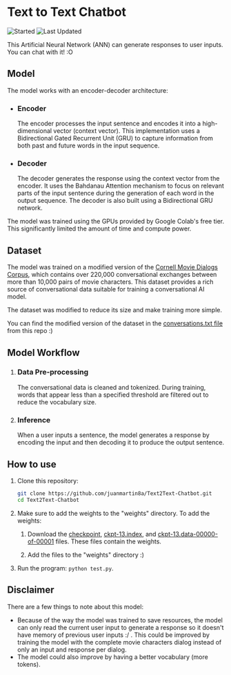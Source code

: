 # Text to Text Chatbot
![Started](https://img.shields.io/badge/Started-Dec%202020-blue%20green.svg)
![Last Updated](https://img.shields.io/badge/Last%20Updated-Jan%202021-blue.svg?color=informational)

This Artificial Neural Network (ANN) can generate responses to user inputs. You can chat with it! :O
## Model
  The model works with an encoder-decoder architecture:
  
  - ### Encoder
    The encoder processes the input sentence and encodes it into a high-dimensional vector (context vector). This implementation uses a Bidirectional Gated Recurrent Unit (GRU) to capture information from both past and future words in the input sequence.

  - ### Decoder
    The decoder generates the response using the context vector from the encoder. It uses the Bahdanau Attention mechanism to focus on relevant parts of the input sentence during the generation of each word in the output sequence. The decoder is also built using a Bidirectional GRU network.

The model was trained using the GPUs provided by Google Colab's free tier. This significantly limited the amount of time and compute power.

## Dataset
The model was trained on a modified version of the [Cornell Movie Dialogs Corpus](https://www.cs.cornell.edu/~cristian/Cornell_Movie-Dialogs_Corpus.html), which contains over 220,000 conversational exchanges between more than 10,000 pairs of movie characters. This dataset provides a rich source of conversational data suitable for training a conversational AI model.

The dataset was modified to reduce its size and make training more simple.

You can find the modified version of the dataset in the [conversations.txt file](https://github.com/juanmartin8a/Text2Text-Chatbot/blob/main/conversations.txt) from this repo :)

## Model Workflow
  1. ### Data Pre-processing
      The conversational data is cleaned and tokenized. During training, words that appear less than a specified threshold are filtered out to reduce the vocabulary size.

  2. ### Inference
      When a user inputs a sentence, the model generates a response by encoding the input and then decoding it to produce the output sentence.

## How to use

  1. Clone this repository:
     ```bash
     git clone https://github.com/juanmartin8a/Text2Text-Chatbot.git
     cd Text2Text-Chatbot

  2. Make sure to add the weights to the "weights" directory. To add the weights:
     
      1. Download the [checkpoint](https://drive.google.com/file/d/1LyOLic348znugoMWDB4GZEn-LuZaAxLE/view?usp=sharing), [ckpt-13.index](https://drive.google.com/file/d/1s_cbZErw3PXg45WXMn6Ep4cv0yJhV2SM/view?usp=sharing), and [ckpt-13.data-00000-of-00001](https://drive.google.com/file/d/1lUQ-1gP66HeikvwB9f9eqPSybdQ-pOhq/view?usp=sharing) files. These files contain the weights.
     
      2. Add the files to the "weights" directory :)

  4. Run the program: `python test.py`.

## Disclaimer
There are a few things to note about this model:
  - Because of the way the model was trained to save resources, the model can only read the current user input to generate a response so it doesn't have memory of previous user inputs :/ . This could be improved by training the model with the complete movie characters dialog instead of only an input and response per dialog.
  - The model could also improve by having a better vocabulary (more tokens).
